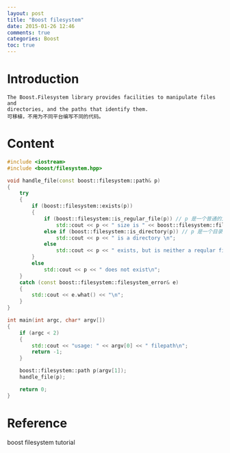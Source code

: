```yaml
---
layout: post
title: "Boost filesystem"
date: 2015-01-26 12:46
comments: true
categories: Boost
toc: true
---
```

# Introduction
    The Boost.Filesystem library provides facilities to manipulate files and 
    directories, and the paths that identify them.
    可移植，不用为不同平台编写不同的代码。
<!--more-->
# Content
``` c++
#include <iostream>
#include <boost/filesystem.hpp>

void handle_file(const boost::filesystem::path& p)
{
    try
    {
        if (boost::filesystem::exists(p))
        {
            if (boost::filesystem::is_regular_file(p)) // p 是一个普通的文件
                std::cout << p << " size is " << boost::filesystem::file_size(p) << "\n";
            else if (boost::filesystem::is_directory(p)) // p 是一个目录
                std::cout << p << " is a directory \n";
            else
                std::cout << p << " exists, but is neither a reqular file nor a direcotry\n";
        }
        else
            std::cout << p << " does not exist\n";
    }
    catch (const boost::filesystem::filesystem_error& e)
    {
        std::cout << e.what() << "\n";
    }
}

int main(int argc, char* argv[])
{
    if (argc < 2)
    {
        std::cout << "usage: " << argv[0] << " filepath\n";
        return -1;
    }

    boost::filesystem::path p(argv[1]);
    handle_file(p);

    return 0;
}
```
# Reference
boost filesystem tutorial 
